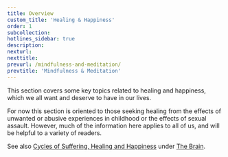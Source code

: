 ```yaml
---
title: Overview
custom_title: 'Healing & Happiness'
order: 1
subcollection:
hotlines_sidebar: true
description:
nexturl:
nexttitle:
prevurl: /mindfulness-and-meditation/
prevtitle: 'Mindfulness & Meditation'
---
```



This section covers some key topics related to healing and happiness, which we all want and deserve to have in our lives.

For now this section is oriented to those seeking healing from the effects of unwanted or abusive experiences in childhood or the effects of sexual assault. However, much of the information here applies to all of us, and will be helpful to a variety of readers.

See also [Cycles of Suffering, Healing and Happiness](/the-brain/cycles-of-suffering/) under [The Brain](/the-brain/overview/).